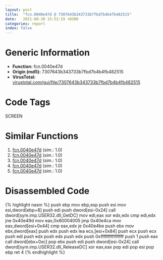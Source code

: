 ```yaml
---
layout: post
title:  "fcn.0040e47d @ 7307643b343733b7fbd7b4b4fb482515"
date:   2021-08-30 15:52:19 +0300
categories: report
index: false
---
```


# Generic Information
- **Function:** fcn.0040e47d
- **Origin (md5):** 7307643b343733b7fbd7b4b4fb482515
- **VirusTotal:** [virustotal.com/gui/file/7307643b343733b7fbd7b4b4fb482515][virustotal_ref]

# Code Tags
<span class="tag" id="SCREEN">SCREEN</span>


# Similar Functions

1. [fcn.0040e47d][similar_1_ref] (sim.: 1.0)
2. [fcn.0040e47d][similar_2_ref] (sim.: 1.0)
3. [fcn.0040e47d][similar_3_ref] (sim.: 1.0)
4. [fcn.0040e47d][similar_4_ref] (sim.: 1.0)
5. [fcn.0040e47d][similar_5_ref] (sim.: 1.0)


# Disassembled Code

{% highlight nasm %}
push ebp
mov ebp,esp
push esi
mov esi,dword[ebp+8]
push edi
push dword[esi-0x24]
call dword[sym.imp.USER32.dll_GetDC]
mov edi,eax
xor edx,edx
cmp edi,edx
jne 0x40e49d
mov eax,0x80004005
jmp 0x40e4ca
mov eax,dword[esi+0x44]
cmp eax,edx
je 0x40e4be
push ebx
mov ebx,dword[eax]
push edx
push edx
lea ecx,[esi+0x84]
push ecx
push ecx
push edi
push edx
push edx
push edx
push 0xffffffffffffffff
push 1
push eax
call dword[ebx+0xc]
pop ebx
push edi
push dword[esi-0x24]
call dword[sym.imp.USER32.dll_ReleaseDC]
xor eax,eax
pop edi
pop esi
pop ebp
ret 4
{% endhighlight %}


[similar_1_ref]: /report/fcn.0040e47d@b49682c7791beec133296706671e7cb3
[similar_2_ref]: /report/fcn.0040e47d@4e3033826014f003be2266887761c806
[similar_3_ref]: /report/fcn.0040e47d@b8b9cf6862b0d68d10750002e5baaf97
[similar_4_ref]: /report/fcn.0040e47d@13ef005ca8ff2306b83fd3ae03f29104
[similar_5_ref]: /report/fcn.0040e47d@5eead96f991d1eaa139e848643009945
[virustotal_ref]: https://www.virustotal.com/gui/file/7307643b343733b7fbd7b4b4fb482515